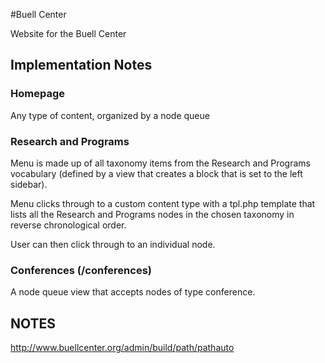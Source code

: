 #Buell Center

Website for the Buell Center

## Implementation Notes

### Homepage

Any type of content, organized by a node queue

### Research and Programs

Menu is made up of all taxonomy items from the Research and Programs vocabulary (defined by a view that creates a block that is set to the left sidebar).

Menu clicks through to a custom content type with a tpl.php template that lists all the Research and Programs nodes in the chosen taxonomy in reverse chronological order.

User can then click through to an individual node.

### Conferences (/conferences)

A node queue view that accepts nodes of type conference.

## NOTES

http://www.buellcenter.org/admin/build/path/pathauto